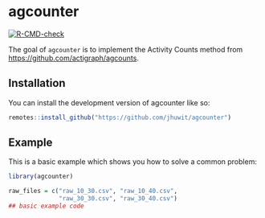 
<!-- README.md is generated from README.Rmd. Please edit that file -->

# agcounter

<!-- badges: start -->

[![R-CMD-check](https://github.com/jhuwit/agcounter/actions/workflows/R-CMD-check.yaml/badge.svg)](https://github.com/jhuwit/agcounter/actions/workflows/R-CMD-check.yaml)
<!-- badges: end -->

The goal of `agcounter` is to implement the Activity Counts method from
<https://github.com/actigraph/agcounts>.

## Installation

You can install the development version of agcounter like so:

``` r
remotes::install_github("https://github.com/jhuwit/agcounter")
```

## Example

This is a basic example which shows you how to solve a common problem:

``` r
library(agcounter)

raw_files = c("raw_10_30.csv", "raw_10_40.csv", 
              "raw_30_30.csv", "raw_30_40.csv")
## basic example code
```
